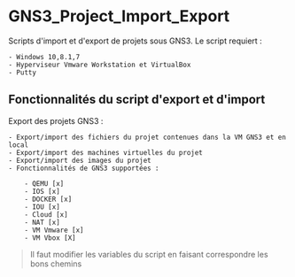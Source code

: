 # GNS3_Project_Import_Export
Scripts d'import et d'export de projets sous GNS3.
Le script requiert :

	- Windows 10,8.1,7
	- Hyperviseur Vmware Workstation et VirtualBox
	- Putty

## Fonctionnalités du script d'export et d'import
Export des projets GNS3 :

    - Export/import des fichiers du projet contenues dans la VM GNS3 et en local
	- Export/import des machines virtuelles du projet
    - Export/import des images du projet
    - Fonctionnalités de GNS3 supportées :
    
    	- QEMU [x]
    	- IOS [x]
    	- DOCKER [x]
    	- IOU [x]
    	- Cloud [x]
    	- NAT [x]
    	- VM Vmware [x]
    	- VM Vbox [X]

> Il faut modifier les variables du script en faisant correspondre les bons chemins
		
